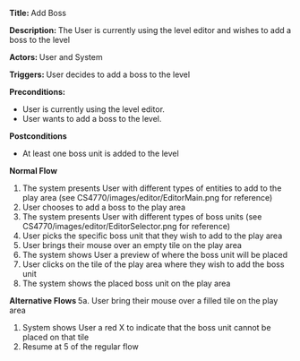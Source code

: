 ﻿<strong> Title: </strong> Add Boss

<strong> Description: </strong> The User is currently using the level editor and wishes to add a boss to the level

<strong> Actors: </strong> User and System

<strong> Triggers: </strong> User decides to add a boss to the level

<strong> Preconditions: </strong>
<ul>
<li>User is currently using the level editor.</li>
<li>User wants to add a boss to the level.</li>
</ul>

<strong> Postconditions </strong>
<ul>
<li>At least one boss unit is added to the level</li>
</ul>

<strong> Normal Flow </strong>
<ol>
<li>The system presents User with different types of entities to add to the play area (see CS4770/images/editor/EditorMain.png for reference)</li>
<li>User chooses to add a boss to the play area</li>
<li>The system presents User with different types of boss units (see CS4770/images/editor/EditorSelector.png for reference)</li>
<li>User picks the specific boss unit that they wish to add to the play area</li>
<li>User brings their mouse over an empty tile on the play area</li>
<li>The system shows User a preview of where the boss unit will be placed</li>
<li>User clicks on the tile of the play area where they wish to add the boss unit</li>
<li>The system shows the placed boss unit on the play area</li>
</ol>

<strong> Alternative Flows </strong>
	5a. User bring their mouse over a filled tile on the play area
<ol>
<li>System shows User a red X to indicate that the boss unit cannot be placed on that tile</li>
<li>Resume at 5 of the regular flow</li></ol>
